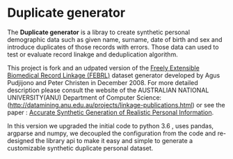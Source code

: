 # Duplicate generator

The **Duplicate generator** is a libray to create synthetic personal demographic data  such as given name, surname, date of birth and sex  and introduce duplicates  of those records with errors. Those data can used to test or evaluate record linakge and deduplication algorithm.

This project is fork and an udpated version of the  [Freely Extensible Biomedical Record Linkage (FEBRL)](https://sourceforge.net/projects/febrl/) dataset generator developed  by Agus Pudjijono and Peter Christen in December 2008. For more detailed description please consult the website of the  AUSTRALIAN NATIONAL UNIVERSITY(ANU)  Department of Computer Science:(http://datamining.anu.edu.au/projects/linkage-publications.html) or see the paper : [Accurate Synthetic Generation of Realistic Personal Information](http://users.cecs.anu.edu.au/~christen/publications/pakdd2009-submitted.pdf).

In this version we upgraded the initial code to python 3.6 , uses pandas, argparse and numpy, we decoupled the configuration from the code and re-designed the library api to make it easy and simple to generate a customizable  synthetic duplicate personal dataset.

